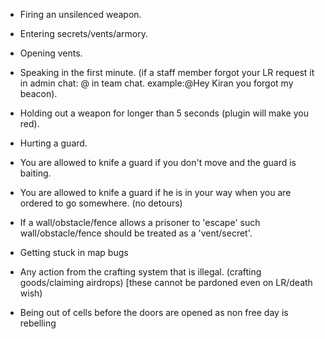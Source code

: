  * Firing an unsilenced weapon.

* Entering secrets/vents/armory.

* Opening vents.

* Speaking in the first minute. (if a staff member forgot your LR request it in admin chat: @ in team chat. example:@Hey Kiran you forgot my beacon).

* Holding out a weapon for longer than 5 seconds (plugin will make you red).

* Hurting a guard.

* You are allowed to knife a guard if you don't move and the guard is baiting.

* You are allowed to knife a guard if he is in your way when you are ordered to go somewhere. (no detours)

* If a wall/obstacle/fence allows a prisoner to 'escape' such wall/obstacle/fence should be treated as a 'vent/secret'.

* Getting stuck in map bugs

* Any action from the crafting system that is illegal. (crafting goods/claiming airdrops) [these cannot be pardoned even on LR/death wish)

* Being out of cells before the doors are opened as non free day is rebelling
